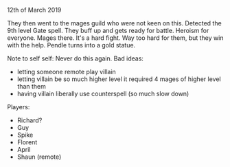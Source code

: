 12th of March 2019

They then went to the mages guild who were not keen on this. Detected the 9th level Gate spell.
They buff up and gets ready for battle. Heroism for everyone.
Mages there.
It's a hard fight. Way too hard for them, but they win with the help. Pendle turns into a gold statue.

Note to self self: Never do this again. Bad ideas:

- letting someone remote play villain
- letting villain be so much higher level it required 4 mages of higher level than them
- having villain liberally use counterspell (so much slow down)

Players:
- Richard?
- Guy
- Spike
- Florent
- April
- Shaun (remote)